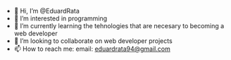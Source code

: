 - 👋 Hi, I’m @EduardRata
- 👀 I’m interested in programming
- 🌱 I’m currently learning the tehnologies that are necesary to becoming a web developer
- 💞️ I’m looking to collaborate on web developer projects
- 📫 How to reach me: email: eduardrata94@gmail.com

<!---
EduardRata/EduardRata is a ✨ special ✨ repository because its `README.md` (this file) appears on your GitHub profile.
You can click the Preview link to take a look at your changes.
--->
